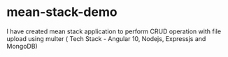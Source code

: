 # mean-stack-demo
I have created mean stack application to perform CRUD operation with file upload using multer ( Tech Stack - Angular 10, Nodejs, Expressjs and MongoDB)
